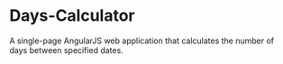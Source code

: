 # Days-Calculator
A single-page AngularJS web application that calculates the number of days between specified dates.
